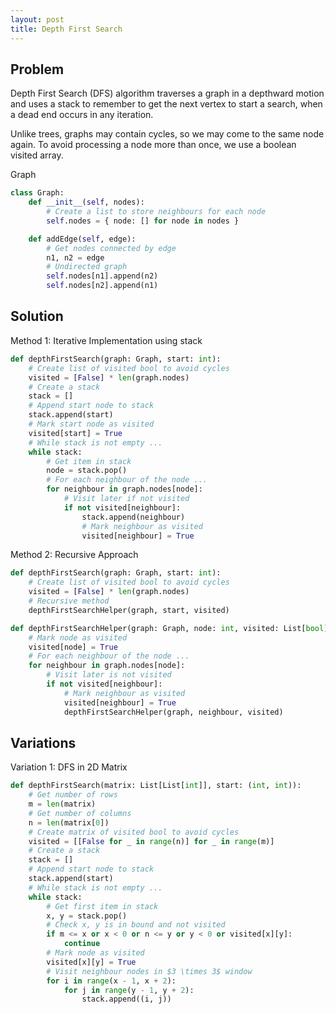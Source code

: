 ```yaml
---
layout: post
title: Depth First Search
---
```


## Problem
Depth First Search (DFS) algorithm traverses a graph in a depthward motion and uses a stack to remember to get the next vertex to start a search, when a dead end occurs in any iteration.

Unlike trees, graphs may contain cycles, so we may come to the same node again. To avoid processing a node more than once, we use a boolean visited array.

Graph
```python
class Graph:
    def __init__(self, nodes):
        # Create a list to store neighbours for each node
        self.nodes = { node: [] for node in nodes }

    def addEdge(self, edge):
        # Get nodes connected by edge
        n1, n2 = edge
        # Undirected graph
        self.nodes[n1].append(n2)
        self.nodes[n2].append(n1)
```

## Solution

Method 1: Iterative Implementation using stack
```python
def depthFirstSearch(graph: Graph, start: int):
    # Create list of visited bool to avoid cycles
    visited = [False] * len(graph.nodes)
    # Create a stack
    stack = []
    # Append start node to stack
    stack.append(start)
    # Mark start node as visited
    visited[start] = True
    # While stack is not empty ...
    while stack:
        # Get item in stack
        node = stack.pop()
        # For each neighbour of the node ...
        for neighbour in graph.nodes[node]:
            # Visit later if not visited
            if not visited[neighbour]:
                stack.append(neighbour)
                # Mark neighbour as visited
                visited[neighbour] = True
```

Method 2: Recursive Approach
```python
def depthFirstSearch(graph: Graph, start: int):
    # Create list of visited bool to avoid cycles
    visited = [False] * len(graph.nodes)
    # Recursive method
    depthFirstSearchHelper(graph, start, visited)

def depthFirstSearchHelper(graph: Graph, node: int, visited: List[bool]):
    # Mark node as visited
    visited[node] = True
    # For each neighbour of the node ...
    for neighbour in graph.nodes[node]:
        # Visit later is not visited
        if not visited[neighbour]:
            # Mark neighbour as visited
            visited[neighbour] = True
            depthFirstSearchHelper(graph, neighbour, visited)
```

## Variations

Variation 1: DFS in 2D Matrix
```python
def depthFirstSearch(matrix: List[List[int]], start: (int, int)):
    # Get number of rows
    m = len(matrix)
    # Get number of columns
    n = len(matrix[0])
    # Create matrix of visited bool to avoid cycles
    visited = [[False for _ in range(n)] for _ in range(m)]
    # Create a stack
    stack = []
    # Append start node to stack
    stack.append(start)
    # While stack is not empty ...
    while stack:
        # Get first item in stack
        x, y = stack.pop()
        # Check x, y is in bound and not visited
        if m <= x or x < 0 or n <= y or y < 0 or visited[x][y]:
            continue
        # Mark node as visited
        visited[x][y] = True
        # Visit neighbour nodes in $3 \times 3$ window
        for i in range(x - 1, x + 2):
            for j in range(y - 1, y + 2):
                stack.append((i, j))   
```

